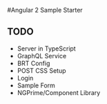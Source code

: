 #Angular 2 Sample Starter

## TODO
* Server in TypeScript
* GraphQL Service
* BRT Config
* POST CSS Setup
* Login
* Sample Form
* NGPrime/Component Library